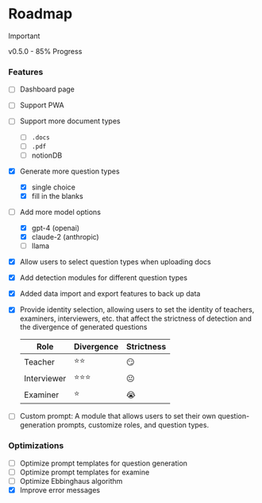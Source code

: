 # Roadmap

> [!IMPORTANT]
> v0.5.0 - 85% Progress

### Features

- [ ] Dashboard page
- [ ] Support PWA
- [ ] Support more document types
  - [ ] `.docs`
  - [ ] `.pdf`
  - [ ] notionDB
- [x] Generate more question types
  - [x] single choice
  - [x] fill in the blanks
- [ ] Add more model options
  - [x] gpt-4 (openai)
  - [x] claude-2 (anthropic)
  - [ ] llama
- [x] Allow users to select question types when uploading docs
- [x] Add detection modules for different question types
- [x] Added data import and export features to back up data
- [x] Provide identity selection, allowing users to set the identity of teachers, examiners, interviewers, etc. that affect the strictness of detection and the divergence of generated questions

  | Role        | Divergence | Strictness |
  | ----------- | ---------- | ---------- |
  | Teacher     | ⭐️⭐️     | 😏         |
  | Interviewer | ⭐️⭐️⭐️  | 😐         |
  | Examiner    | ⭐️        | 😭         |
- [ ] Custom prompt: A module that allows users to set their own question-generation prompts, customize roles, and question types.

### Optimizations

- [ ] Optimize prompt templates for question generation
- [ ] Optimize prompt templates for examine
- [ ] Optimize Ebbinghaus algorithm
- [x] Improve error messages
